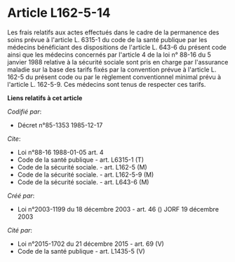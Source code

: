 # Article L162-5-14

Les frais relatifs aux actes effectués dans le cadre de la permanence des soins prévue à l'article L. 6315-1 du code de la
santé publique par les médecins bénéficiant des dispositions de l'article L. 643-6 du présent code ainsi que les médecins
concernés par l'article 4 de la loi n° 88-16 du 5 janvier 1988 relative à la sécurité sociale sont pris en charge par
l'assurance maladie sur la base des tarifs fixés par la convention prévue à l'article L. 162-5 du présent code ou par le
règlement conventionnel minimal prévu à l'article L. 162-5-9. Ces médecins sont tenus de respecter ces tarifs.

**Liens relatifs à cet article**

_Codifié par_:

  - Décret n°85-1353 1985-12-17

_Cite_:

  - Loi n°88-16 1988-01-05 art. 4
  - Code de la santé publique - art. L6315-1 (T)
  - Code de la sécurité sociale. - art. L162-5 (M)
  - Code de la sécurité sociale. - art. L162-5-9 (M)
  - Code de la sécurité sociale. - art. L643-6 (M)

_Créé par_:

  - Loi n°2003-1199 du 18 décembre 2003 - art. 46 () JORF 19 décembre 2003

_Cité par_:

  - Loi n°2015-1702 du 21 décembre 2015 - art. 69 (V)
  - Code de la santé publique - art. L1435-5 (V)
